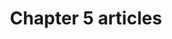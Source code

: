 ---
title: Chapter 5 articles
type: articles
content:
    items:
        '@taxonomy.tag': ch5_article
    order:
        by: header.article.number
        dir: asc
---